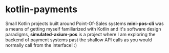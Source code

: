 # kotlin-payments

Small Kotlin projects built around Point-Of-Sales systems **mini-pos-cli** was a means of getting myself familiarized with Kotlin and it's software design paradigms, **simulated-axium-pos** is a project where I am exploring the backend of payment systems past the shallow API calls as you would normally call from the interface! :)
